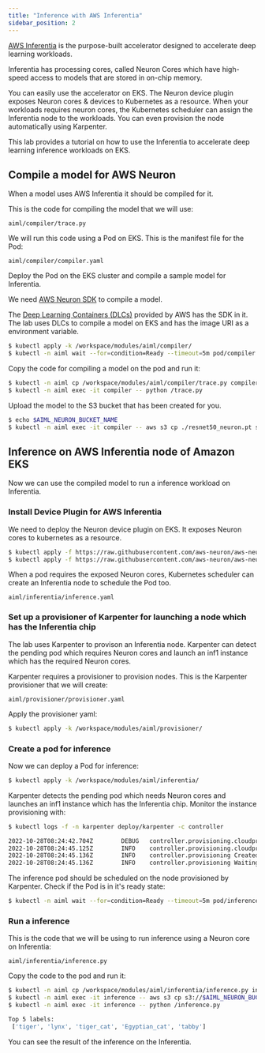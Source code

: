 ```yaml
---
title: "Inference with AWS Inferentia"
sidebar_position: 2
---
```


[AWS Inferentia](https://aws.amazon.com/machine-learning/inferentia/?nc1=h_ls) is the purpose-built accelerator designed to accelerate deep learning workloads.

Inferentia has processing cores, called Neuron Cores which have high-speed access to models that are stored in on-chip memory.

You can easily use the accelerator on EKS. The Neuron device plugin exposes Neuron cores & devices to Kubernetes as a resource. When your workloads requires neuron cores, the Kubernetes scheduler can assign the Inferentia node to the workloads. You can even provision the node automatically using Karpenter.

This lab provides a tutorial on how to use the Inferentia to accelerate deep learning inference workloads on EKS.

## Compile a model for AWS Neuron

When a model uses AWS Inferentia it should be compiled for it.

This is the code for compiling the model that we will use:

```file
aiml/compiler/trace.py
```

We will run this code using a Pod on EKS. This is the manifest file for the Pod:

```file
aiml/compiler/compiler.yaml
```

Deploy the Pod on the EKS cluster and compile a sample model for Inferentia.

We need [AWS Neuron SDK](https://aws.amazon.com/machine-learning/neuron/) to compile a model.

The [Deep Learning Containers (DLCs)](https://github.com/aws/deep-learning-containers/blob/v8.12-tf-1.15.5-tr-gpu-py37/available_images.md#neuron-inference-containers) provided by AWS has the SDK in it.
The lab uses DLCs to compile a model on EKS and has the image URI as a environment variable.

```bash timeout=300
$ kubectl apply -k /workspace/modules/aiml/compiler/
$ kubectl -n aiml wait --for=condition=Ready --timeout=5m pod/compiler
```

Copy the code for compiling a model on the pod and run it:

```bash timeout=180
$ kubectl -n aiml cp /workspace/modules/aiml/compiler/trace.py compiler:/
$ kubectl -n aiml exec -it compiler -- python /trace.py
```

Upload the model to the S3 bucket that has been created for you.

```bash
$ echo $AIML_NEURON_BUCKET_NAME
$ kubectl -n aiml exec -it compiler -- aws s3 cp ./resnet50_neuron.pt s3://$AIML_NEURON_BUCKET_NAME/
```

## Inference on AWS Inferentia node of Amazon EKS

Now we can use the compiled model to run a inference workload on Inferentia.

### Install Device Plugin for AWS Inferentia

We need to deploy the Neuron device plugin on EKS. It exposes Neuron cores to kubernetes as a resource.

```bash
$ kubectl apply -f https://raw.githubusercontent.com/aws-neuron/aws-neuron-sdk/v2.6.0/src/k8/k8s-neuron-device-plugin-rbac.yml
$ kubectl apply -f https://raw.githubusercontent.com/aws-neuron/aws-neuron-sdk/v2.6.0/src/k8/k8s-neuron-device-plugin.yml
```

When a pod requires the exposed Neuron cores, Kubernetes scheduler can create an Inferentia node to schedule the Pod too.

```file
aiml/inferentia/inference.yaml
```

### Set up a provisioner of Karpenter for launching a node which has the Inferentia chip

The lab uses Karpenter to provison an Inferentia node. Karpenter can detect the pending pod which requires Neuron cores and launch an inf1 instance which has the required Neuron cores.

Karpenter requires a provisioner to provision nodes. This is the Karpenter provisioner that we will create:

```file
aiml/provisioner/provisioner.yaml
```

Apply the provisioner yaml:

```bash
$ kubectl apply -k /workspace/modules/aiml/provisioner/
```

### Create a pod for inference

Now we can deploy a Pod for inference:

```bash
$ kubectl apply -k /workspace/modules/aiml/inferentia/
```

Karpenter detects the pending pod which needs Neuron cores and launches an inf1 instance which has the Inferentia chip. Monitor the instance provisioning with:

```bash test=false
$ kubectl logs -f -n karpenter deploy/karpenter -c controller

2022-10-28T08:24:42.704Z        DEBUG   controller.provisioning.cloudprovider   Created launch template, Karpenter-eks-workshop-cluster-3507260904097783831  {"commit": "37c8653", "provisioner": "default"}
2022-10-28T08:24:45.125Z        INFO    controller.provisioning.cloudprovider   Launched instance: i-09ddba6280017ae4d, hostname: ip-100-64-10-250.ap-northeast-1.compute.internal, type: inf1.xlarge, zone: ap-northeast-1a, capacityType: spot  {"commit": "37c8653", "provisioner": "default"}
2022-10-28T08:24:45.136Z        INFO    controller.provisioning Created node with 1 pods requesting {"aws.amazon.com/neuron":"1","cpu":"125m","pods":"6"} from types inf1.xlarge, inf1.2xlarge, inf1.6xlarge, inf1.24xlarge       {"commit": "37c8653", "provisioner": "default"}
2022-10-28T08:24:45.136Z        INFO    controller.provisioning Waiting for unschedulable pods  {"commit": "37c8653"}
```

The inference pod should be scheduled on the node provisioned by Karpenter. Check if the Pod is in it's ready state:

```bash timeout=360
$ kubectl -n aiml wait --for=condition=Ready --timeout=5m pod/inference
```

### Run a inference

This is the code that we will be using to run inference using a Neuron core on Inferentia:

```file
aiml/inferentia/inference.py
```

Copy the code to the pod and run it:

```bash
$ kubectl -n aiml cp /workspace/modules/aiml/inferentia/inference.py inference:/
$ kubectl -n aiml exec -it inference -- aws s3 cp s3://$AIML_NEURON_BUCKET_NAME/resnet50_neuron.pt ./
$ kubectl -n aiml exec -it inference -- python /inference.py

Top 5 labels:
 ['tiger', 'lynx', 'tiger_cat', 'Egyptian_cat', 'tabby']
```

You can see the result of the inference on the Inferentia.
